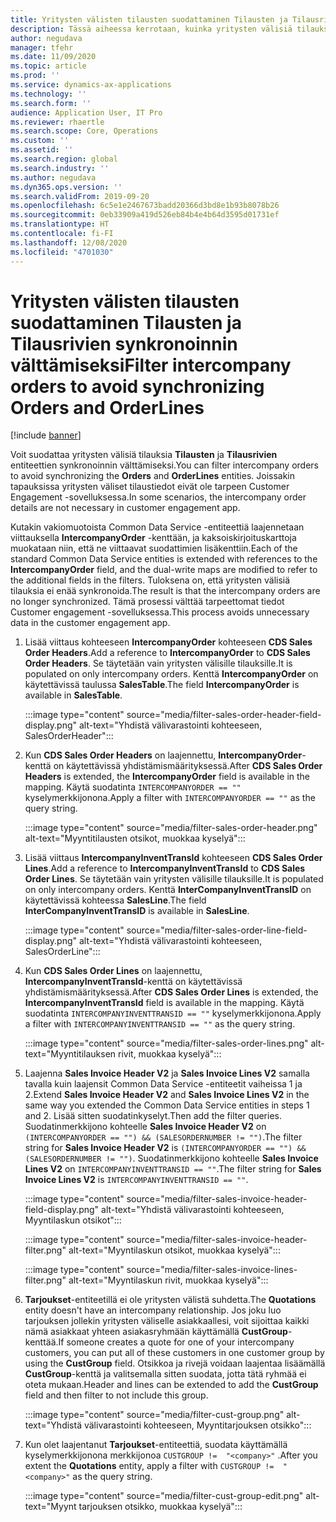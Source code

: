 ```yaml
---
title: Yritysten välisten tilausten suodattaminen Tilausten ja Tilausrivien synkronoinnin välttämiseksi
description: Tässä aiheessa kerrotaan, kuinka yritysten välisiä tilauksia suodatetaan Tilausten ja Tilausrivien synkronoinnin välttämiseksi.
author: negudava
manager: tfehr
ms.date: 11/09/2020
ms.topic: article
ms.prod: ''
ms.service: dynamics-ax-applications
ms.technology: ''
ms.search.form: ''
audience: Application User, IT Pro
ms.reviewer: rhaertle
ms.search.scope: Core, Operations
ms.custom: ''
ms.assetid: ''
ms.search.region: global
ms.search.industry: ''
ms.author: negudava
ms.dyn365.ops.version: ''
ms.search.validFrom: 2019-09-20
ms.openlocfilehash: 6c5e1e2467673badd20366d3bd8e1b93b8078b26
ms.sourcegitcommit: 0eb33909a419d526eb84b4e4b64d3595d01731ef
ms.translationtype: HT
ms.contentlocale: fi-FI
ms.lasthandoff: 12/08/2020
ms.locfileid: "4701030"
---
```

# <a name="filter-intercompany-orders-to-avoid-synchronizing-orders-and-orderlines"></a><span data-ttu-id="54bec-103">Yritysten välisten tilausten suodattaminen Tilausten ja Tilausrivien synkronoinnin välttämiseksi</span><span class="sxs-lookup"><span data-stu-id="54bec-103">Filter intercompany orders to avoid synchronizing Orders and OrderLines</span></span>

[!include [banner](../../includes/banner.md)]

<span data-ttu-id="54bec-104">Voit suodattaa yritysten välisiä tilauksia **Tilausten** ja **Tilausrivien** entiteettien synkronoinnin välttämiseksi.</span><span class="sxs-lookup"><span data-stu-id="54bec-104">You can filter intercompany orders to avoid synchronizing the **Orders** and **OrderLines** entities.</span></span> <span data-ttu-id="54bec-105">Joissakin tapauksissa yritysten väliset tilaustiedot eivät ole tarpeen Customer Engagement -sovelluksessa.</span><span class="sxs-lookup"><span data-stu-id="54bec-105">In some scenarios, the intercompany order details are not necessary in customer engagement app.</span></span>

<span data-ttu-id="54bec-106">Kutakin vakiomuotoista Common Data Service -entiteettiä laajennetaan viittauksella **IntercompanyOrder** -kenttään, ja kaksoiskirjoituskarttoja muokataan niin, että ne viittaavat suodattimien lisäkenttiin.</span><span class="sxs-lookup"><span data-stu-id="54bec-106">Each of the standard Common Data Service entities is extended with references to the **IntercompanyOrder** field, and the dual-write maps are modified to refer to the additional fields in the filters.</span></span> <span data-ttu-id="54bec-107">Tuloksena on, että yritysten välisiä tilauksia ei enää synkronoida.</span><span class="sxs-lookup"><span data-stu-id="54bec-107">The result is that the intercompany orders are no longer synchronized.</span></span> <span data-ttu-id="54bec-108">Tämä prosessi välttää tarpeettomat tiedot Customer engagement -sovelluksessa.</span><span class="sxs-lookup"><span data-stu-id="54bec-108">This process avoids unnecessary data in the customer engagement app.</span></span>

1. <span data-ttu-id="54bec-109">Lisää viittaus kohteeseen **IntercompanyOrder** kohteeseen **CDS Sales Order Headers**.</span><span class="sxs-lookup"><span data-stu-id="54bec-109">Add a reference to **IntercompanyOrder** to **CDS Sales Order Headers**.</span></span> <span data-ttu-id="54bec-110">Se täytetään vain yritysten välisille tilauksille.</span><span class="sxs-lookup"><span data-stu-id="54bec-110">It is populated on only intercompany orders.</span></span> <span data-ttu-id="54bec-111">Kenttä **IntercompanyOrder** on käytettävissä taulussa **SalesTable**.</span><span class="sxs-lookup"><span data-stu-id="54bec-111">The field **IntercompanyOrder** is available in **SalesTable**.</span></span>

    :::image type="content" source="media/filter-sales-order-header-field-display.png" alt-text="Yhdistä välivarastointi kohteeseen, SalesOrderHeader":::
    
2. <span data-ttu-id="54bec-113">Kun **CDS Sales Order Headers** on laajennettu, **IntercompanyOrder**-kenttä on käytettävissä yhdistämismäärityksessä.</span><span class="sxs-lookup"><span data-stu-id="54bec-113">After **CDS Sales Order Headers** is extended, the **IntercompanyOrder** field is available in the mapping.</span></span> <span data-ttu-id="54bec-114">Käytä suodatinta `INTERCOMPANYORDER == ""` kyselymerkkijonona.</span><span class="sxs-lookup"><span data-stu-id="54bec-114">Apply a filter with `INTERCOMPANYORDER == ""` as the query string.</span></span>

    :::image type="content" source="media/filter-sales-order-header.png" alt-text="Myyntitilausten otsikot, muokkaa kyselyä":::

3. <span data-ttu-id="54bec-116">Lisää viittaus **IntercompanyInventTransId** kohteeseen **CDS Sales Order Lines**.</span><span class="sxs-lookup"><span data-stu-id="54bec-116">Add a reference to **IntercompanyInventTransId** to **CDS Sales Order Lines**.</span></span>  <span data-ttu-id="54bec-117">Se täytetään vain yritysten välisille tilauksille.</span><span class="sxs-lookup"><span data-stu-id="54bec-117">It is populated on only intercompany orders.</span></span> <span data-ttu-id="54bec-118">Kenttä **InterCompanyInventTransID** on käytettävissä kohteessa **SalesLine**.</span><span class="sxs-lookup"><span data-stu-id="54bec-118">The field **InterCompanyInventTransID** is available in **SalesLine**.</span></span>

    :::image type="content" source="media/filter-sales-order-line-field-display.png" alt-text="Yhdistä välivarastointi kohteeseen, SalesOrderLine":::

4. <span data-ttu-id="54bec-120">Kun **CDS Sales Order Lines** on laajennettu, **IntercompanyInventTransId**-kenttä on käytettävissä yhdistämismäärityksessä.</span><span class="sxs-lookup"><span data-stu-id="54bec-120">After **CDS Sales Order Lines** is extended, the **IntercompanyInventTransId** field is available in the mapping.</span></span> <span data-ttu-id="54bec-121">Käytä suodatinta `INTERCOMPANYINVENTTRANSID == ""` kyselymerkkijonona.</span><span class="sxs-lookup"><span data-stu-id="54bec-121">Apply a filter with `INTERCOMPANYINVENTTRANSID == ""` as the query string.</span></span>

    :::image type="content" source="media/filter-sales-order-lines.png" alt-text="Myyntitilauksen rivit, muokkaa kyselyä":::

5. <span data-ttu-id="54bec-123">Laajenna **Sales Invoice Header V2** ja **Sales Invoice Lines V2** samalla tavalla kuin laajensit Common Data Service -entiteetit vaiheissa 1 ja 2.</span><span class="sxs-lookup"><span data-stu-id="54bec-123">Extend **Sales Invoice Header V2** and **Sales Invoice Lines V2** in the same way you extended the Common Data Service entities in steps 1 and 2.</span></span> <span data-ttu-id="54bec-124">Lisää sitten suodatinkyselyt.</span><span class="sxs-lookup"><span data-stu-id="54bec-124">Then add the filter queries.</span></span> <span data-ttu-id="54bec-125">Suodatinmerkkijono kohteelle **Sales Invoice Header V2** on `(INTERCOMPANYORDER == "") && (SALESORDERNUMBER != "")`.</span><span class="sxs-lookup"><span data-stu-id="54bec-125">The filter string for **Sales Invoice Header V2** is `(INTERCOMPANYORDER == "") && (SALESORDERNUMBER != "")`.</span></span> <span data-ttu-id="54bec-126">Suodatinmerkkijono kohteelle **Sales Invoice Lines V2** on `INTERCOMPANYINVENTTRANSID == ""`.</span><span class="sxs-lookup"><span data-stu-id="54bec-126">The filter string for **Sales Invoice Lines V2** is `INTERCOMPANYINVENTTRANSID == ""`.</span></span>

    :::image type="content" source="media/filter-sales-invoice-header-field-display.png" alt-text="Yhdistä välivarastointi kohteeseen, Myyntilaskun otsikot":::

    :::image type="content" source="media/filter-sales-invoice-header-filter.png" alt-text="Myyntilaskun otsikot, muokkaa kyselyä":::

    :::image type="content" source="media/filter-sales-invoice-lines-filter.png" alt-text="Myyntilaskun rivit, muokkaa kyselyä":::

6. <span data-ttu-id="54bec-130">**Tarjoukset**-entiteetillä ei ole yritysten välistä suhdetta.</span><span class="sxs-lookup"><span data-stu-id="54bec-130">The **Quotations** entity doesn't have an intercompany relationship.</span></span> <span data-ttu-id="54bec-131">Jos joku luo tarjouksen jollekin yritysten väliselle asiakkaallesi, voit sijoittaa kaikki nämä asiakkaat yhteen asiakasryhmään käyttämällä **CustGroup**-kenttää.</span><span class="sxs-lookup"><span data-stu-id="54bec-131">If someone creates a quote for one of your intercompany customers, you can put all of these customers in one customer group by using the **CustGroup** field.</span></span>  <span data-ttu-id="54bec-132">Otsikkoa ja rivejä voidaan laajentaa lisäämällä **CustGroup**-kenttä ja valitsemalla sitten suodata, jotta tätä ryhmää ei oteta mukaan.</span><span class="sxs-lookup"><span data-stu-id="54bec-132">Header and lines can be extended to add the **CustGroup** field and then filter to not include this group.</span></span>

    :::image type="content" source="media/filter-cust-group.png" alt-text="Yhdistä välivarastointi kohteeseen, Myyntitarjouksen otsikko":::

7. <span data-ttu-id="54bec-134">Kun olet laajentanut **Tarjoukset**-entiteettiä, suodata käyttämällä kyselymerkkijonona merkkijonoa `CUSTGROUP !=  "<company>"` .</span><span class="sxs-lookup"><span data-stu-id="54bec-134">After you extent the **Quotations** entity, apply a filter with `CUSTGROUP !=  "<company>"` as the query string.</span></span>

    :::image type="content" source="media/filter-cust-group-edit.png" alt-text="Myynt tarjouksen otsikko, muokkaa kyselyä":::
